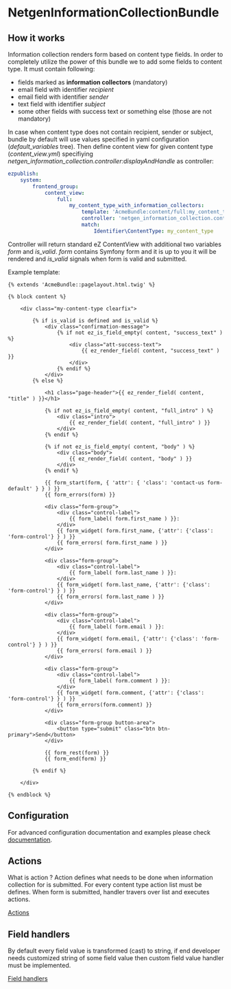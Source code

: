 NetgenInformationCollectionBundle
=================================

## How it works

Information collection renders form based on content type fields. In order to completely utilize the power of this bundle we to add
some fields to content type. It must contain following:
* fields marked as **information collectors** (mandatory)
* email field with identifier *recipient*
* email field with identifier *sender*
* text field with identifier *subject*
* some other fields with success text or something else (those are not mandatory)

In case when content type does not contain recipient, sender or subject, bundle by default will use values specified in yaml configuration (*default_variables* tree). 
Then define content view for given content type (*content_view.yml*) specifiying *netgen_information_collection.controller:displayAndHandle* as controller:
```yaml
ezpublish:
    system:
        frontend_group:
            content_view:
                full:
                    my_content_type_with_information_collectors:
                        template: 'AcmeBundle:content/full:my_content_type.html.twig'
                        controller: 'netgen_information_collection.controller:displayAndHandle'
                        match:
                            Identifier\ContentType: my_content_type
```

Controller will return standard eZ ContentView with additional two variables *form* and *is_valid*. *form* contains Symfony form and it is up
to you it will be rendered and *is_valid* signals when form is valid and submitted.

Example template:
```twig
{% extends 'AcmeBundle::pagelayout.html.twig' %}

{% block content %}

    <div class="my-content-type clearfix">

        {% if is_valid is defined and is_valid %}
            <div class="confirmation-message">
                {% if not ez_is_field_empty( content, "success_text" ) %}
                    <div class="att-success-text">
                        {{ ez_render_field( content, "success_text" ) }}
                    </div>
                {% endif %}
            </div>
        {% else %}
        
            <h1 class="page-header">{{ ez_render_field( content, "title" ) }}</h1>
            
            {% if not ez_is_field_empty( content, "full_intro" ) %}
                <div class="intro">
                    {{ ez_render_field( content, "full_intro" ) }}
                </div>
            {% endif %}
    
            {% if not ez_is_field_empty( content, "body" ) %}
                <div class="body">
                    {{ ez_render_field( content, "body" ) }}
                </div>
            {% endif %}
                
            {{ form_start(form, { 'attr': { 'class': 'contact-us form-default' } } ) }}
            {{ form_errors(form) }}
    
            <div class="form-group">
                <div class="control-label">
                    {{ form_label( form.first_name ) }}:
                </div>
                {{ form_widget( form.first_name, {'attr': {'class': 'form-control'} } ) }}
                {{ form_errors( form.first_name ) }}
            </div>
    
            <div class="form-group">
                <div class="control-label">
                    {{ form_label( form.last_name ) }}:
                </div>
                {{ form_widget( form.last_name, {'attr': {'class': 'form-control'} } ) }}
                {{ form_errors( form.last_name ) }}
            </div>
    
            <div class="form-group">
                <div class="control-label">
                    {{ form_label( form.email ) }}:
                </div>
                {{ form_widget( form.email, {'attr': {'class': 'form-control'} } ) }}
                {{ form_errors( form.email ) }}
            </div>
    
            <div class="form-group">
                <div class="control-label">
                    {{ form_label( form.comment ) }}:
                </div>
                {{ form_widget( form.comment, {'attr': {'class': 'form-control'} } ) }}
                {{ form_errors(form.comment) }}
            </div>
    
            <div class="form-group button-area">
                <button type="submit" class="btn btn-primary">Send</button>
            </div>
    
            {{ form_rest(form) }}
            {{ form_end(form) }}

        {% endif %}

    </div>

{% endblock %}
```

## Configuration

For advanced configuration documentation and examples please check [documentation](CONFIGURATION.md).

## Actions

What is action ? Action defines what needs to be done when information collection for is submitted. 
For every content type action list must be defines. When form is submitted, handler travers over list and executes actions.
 
[Actions](ACTIONS.md)

## Field handlers

By default every field value is transformed (cast) to string, if end developer needs customized string of some field value
then custom field value handler must be implemented.

[Field handlers](FIELD_HANDLERS.md)


